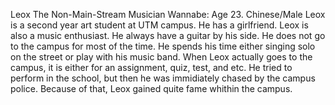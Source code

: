 Leox The Non-Main-Stream Musician Wannabe:
Age 23. Chinese/Male
Leox is a second year art student at UTM campus.
He has a girlfriend.
Leox is also a music enthusiast.
He always have a guitar by his side.
He does not go to the campus for most of the time.
He spends his time either singing solo on the street or play with his music band.
When Leox actually goes to the campus, it is either for an assignment, quiz, test, and etc.
He tried to perform in the school, but then he was immidiately chased by the campus police.
Because of that, Leox gained quite fame whithin the campus.
